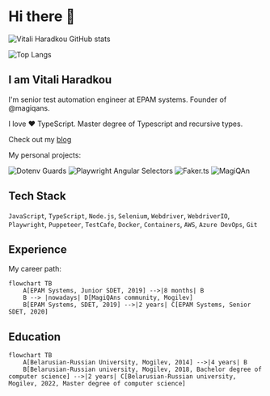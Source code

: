 # Hi there 👋

![Vitali Haradkou GitHub stats](https://github-readme-stats.vercel.app/api?username=vitalics&show_icons=true&theme=onedark)

![Top Langs](https://github-readme-stats.vercel.app/api/top-langs/?username=anuraghazra)

## I am Vitali Haradkou

I'm senior test automation engineer at EPAM systems. Founder of @magiqans.

I love ❤️ TypeScript. Master degree of Typescript and recursive types.

Check out my [blog](blog/README.md)

My personal projects:

![Dotenv Guards](https://github-readme-stats.vercel.app/api/pin/?username=vitalics&repo=dotenv-guards)
![Playwright Angular Selectors](https://github-readme-stats.vercel.app/api/pin/?username=vitalics&repo=playwright-angular-selectors)
![Faker.ts](https://github-readme-stats.vercel.app/api/pin/?username=vitalics&repo=faker.ts)
![MagiQAn](https://github-readme-stats.vercel.app/api/pin/?username=vitalics&repo=magiqan)

## Tech Stack

`JavaScript`, `TypeScript`, `Node.js`, `Selenium`, `Webdriver`, `WebdriverIO`, `Playwright`, `Puppeteer`, `TestCafe`, `Docker`, `Containers`, `AWS`, `Azure DevOps`, `Git`

## Experience

My career path:

```mermaid
flowchart TB
    A[EPAM Systems, Junior SDET, 2019] -->|8 months| B
    B --> |nowadays| D[MagiQAns community, Mogilev]
    B[EPAM Systems, SDET, 2019] -->|2 years| C[EPAM Systems, Senior SDET, 2020]
```

## Education

```mermaid
flowchart TB
    A[Belarusian-Russian University, Mogilev, 2014] -->|4 years| B
    B[Belarusian-Russian university, Mogilev, 2018, Bachelor degree of computer science] -->|2 years| C[Belarusian-Russian university, Mogilev, 2022, Master degree of computer science]
```
